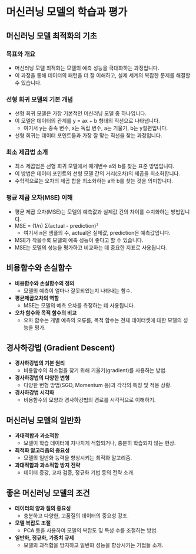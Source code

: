 # 머신러닝 모델의 학습과 평가

## 머신러닝 모델 최적화의 기초

### 목표와 개요

- 머신러닝 모델 최적화는 모델의 예측 성능을 극대화하는 과정입니다.
- 이 과정을 통해 데이터의 패턴을 더 잘 이해하고, 실제 세계의 복잡한 문제를 해결할 수 있습니다.

### 선형 회귀 모델의 기본 개념

- 선형 회귀 모델은 가장 기본적인 머신러닝 모델 중 하나입니다.
- 이 모델은 데이터의 관계를 y = ax + b 형태의 직선으로 나타냅니다.
  - 여기서 y는 종속 변수, x는 독립 변수, a는 기울기, b는 y절편입니다.
- 선형 회귀는 데이터 포인트들과 가장 잘 맞는 직선을 찾는 과정입니다.

### 최소 제곱법 소개

- 최소 제곱법은 선형 회귀 모델에서 매개변수 a와 b를 찾는 표준 방법입니다.
- 이 방법은 데이터 포인트와 선형 모델 간의 거리(오차)의 제곱을 최소화합니다.
- 수학적으로는 오차의 제곱 합을 최소화하는 a와 b를 찾는 것을 의미합니다.

### 평균 제곱 오차(MSE) 이해

- 평균 제곱 오차(MSE)는 모델의 예측값과 실제값 간의 차이를 수치화하는 방법입니다.
- MSE = (1/n) Σ(actual - prediction)²
  - 여기서 n은 샘플의 수, actual은 실제값, prediction은 예측값입니다.
- MSE가 작을수록 모델의 예측 성능이 좋다고 할 수 있습니다.
- MSE는 모델의 성능을 평가하고 비교하는 데 중요한 지표로 사용됩니다.

## 비용함수와 손실함수

- **비용함수와 손실함수의 정의**
  - 모델의 예측이 얼마나 잘못되었는지 나타내는 함수.
- **평균제곱오차의 역할**
  - MSE는 모델의 예측 오차를 측정하는 데 사용됩니다.
- **오차 함수와 목적 함수의 비교**
  - 오차 함수는 개별 예측의 오류를, 목적 함수는 전체 데이터셋에 대한 모델의 성능을 평가.

## 경사하강법 (Gradient Descent)

- **경사하강법의 기본 원리**
  - 비용함수의 최소점을 찾기 위해 기울기(gradient)를 사용하는 방법.
- **경사하강법의 다양한 변형**
  - 다양한 변형 방법(SGD, Momentum 등)과 각각의 특징 및 적용 상황.
- **경사하강법 시각화**
  - 비용함수의 모양과 경사하강법의 경로를 시각적으로 이해하기.

## 머신러닝 모델의 일반화

- **과대적합과 과소적합**
  - 모델이 학습 데이터에 지나치게 적합되거나, 충분히 학습되지 않는 현상.
- **최적화 알고리즘의 중요성**
  - 모델의 일반화 능력을 향상시키는 최적화 알고리즘.
- **과대적합과 과소적합 방지 전략**
  - 데이터 증강, 교차 검증, 정규화 기법 등의 전략 소개.

## 좋은 머신러닝 모델의 조건

- **데이터의 양과 질의 중요성**
  - 충분하고 다양한, 고품질의 데이터의 중요성 강조.
- **모델 복잡도 조절**
  - PCA 등을 사용하여 모델의 복잡도 및 특성 수를 조절하는 방법.
- **일반화, 정규화, 가중치 규제**
  - 모델의 과적합을 방지하고 일반화 성능을 향상시키는 기법들 소개.
